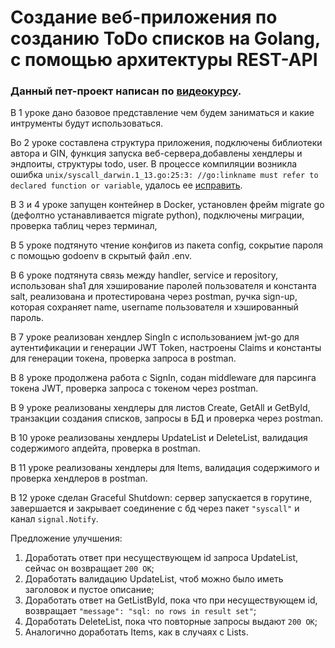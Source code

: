 # Создание веб-приложения по созданию ToDo списков на Golang, с помощью архитектуры REST-API

### Данный пет-проект написан по [видеокурсу](https://www.youtube.com/playlist?list=PLbTTxxr-hMmyFAvyn7DeOgNRN8BQdjFm8).

В 1 уроке дано базовое представление чем будем заниматься и какие интрументы будут использоваться.

Во 2 уроке составлена структура приложения, подключены библиотеки автора и GIN, функция запуска веб-сервера,добавлены хендлеры и эндпоиты, структуры todo, user.
В процессе компиляции возникла ошибка `unix/syscall_darwin.1_13.go:25:3: //go:linkname must refer to declared function or variable`, удалось ее [исправить](https://stackoverflow.com/questions/71507321/go-1-18-build-error-on-mac-unix-syscall-darwin-1-13-go253-golinkname-mus).

В 3 и 4 уроке запущен контейнер в Docker, установлен фрейм migrate go (дефолтно устанавливается migrate python), подключены миграции, проверка таблиц через терминал, 

В 5 уроке  подтянуто чтение конфигов из пакета config, сокрытие пароля с помощью godoenv в скрытый файл .env.

В 6 уроке подтянута связь между handler, service и repository, использован sha1 для хэширование паролей пользователя и константа salt, реализована и протестирована через postman, ручка sign-up, которая сохраняет name, username пользователя и хэшированный пароль.

В 7 уроке реализован хендлер SingIn с использованием jwt-go для аутентификации и генерации JWT Token, настроены Claims и константы для генерации токена, проверка запроса в postman.

В 8 уроке продолжена работа с SignIn, содан middleware для парсинга токена JWT, проверка запроса с токеном через postman.

В 9 уроке реализованы хендлеры для листов Create, GetAll и GetById, транзакции создания списков, запросы в БД и проверка через postman.

В 10 уроке реализованы хендлеры UpdateList и DeleteList, валидация содержимого апдейта, проверка в postman.

В 11 уроке реализованы хендлеры для Items, валидация содержимого и проверка хендлеров в postman.

В 12 уроке сделан Graceful Shutdown: сервер запускается в горутине, завершается и закрывает соединение с бд через пакет `"syscall"` и канал `signal.Notify`.

Предложение улучшения:
1) Доработать ответ при несуществующем id запроса UpdateList, сейчас он возвращает `200 OK`;
2) Доработать валидацию UpdateList, чтоб можно было иметь заголовок и пустое описание;
3) Доработать ответ на GetListById, пока что при несуществующем id, возвращает `"message": "sql: no rows in result set"`;
4) Доработать DeleteList, пока что повторные запросы выдают `200 OK`;
5) Аналогично доработать Items, как в случаях с Lists.